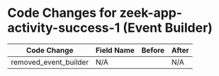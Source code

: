 # Code Changes for zeek-app-activity-success-1 (Event Builder)

| Code Change | Field Name | Before | After |
|-------------|------------|--------|-------|
| removed_event_builder | N/A |  | N/A |